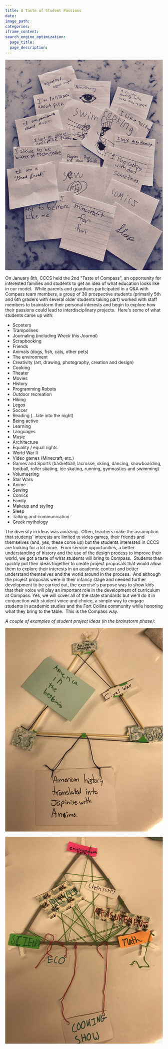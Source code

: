 ```yaml
---
title: A Taste of Student Passions
date:
image_path:
categories:
iframe_content:
search_engine_optimization:
  page_title:
  page_description:
---
```



![](/assets/images/versions/fullsizeoutput-5f0---x----2250-3000x---.jpeg)

On January 8th, CCCS held the 2nd "Taste of Compass", an opportunity for interested families and students to get an idea of what education looks like in our model.&nbsp; While parents and guardians participated in a Q&A with Compass team members, a group of 30 prospective students (primarily 5th and 6th graders with several older students taking part) worked with staff members to brainstorm their personal interests and begin to explore how their passions could lead to interdisciplinary projects.&nbsp; Here's some of what students came up with:

* Scooters
* Trampolines
* Journaling (including *Wreck this Journal*)
* Scrapbooking
* Friends
* Animals (dogs, fish, cats, other pets)
* The environment
* Creativity (art, drawing, photography, creation and design)
* Cooking
* Theater
* Movies
* History
* Programming Robots
* Outdoor recreation
* Hiking
* Legos
* Soccer
* Reading (...late into the night)
* Being active
* Learning
* Languages
* Music
* Architecture
* Equality / equal rights
* World War II
* Video games (Minecraft, etc.)
* Games and Sports (basketball, lacrosse, skiing, dancing, snowboarding, football, roller skating, ice skating, running, gymnastics and swimming)
* Volunteering&nbsp;
* Star Wars
* Anime
* Sewing
* Comics
* Family
* Makeup and styling
* Sleep
* Talking and communication
* Greek mythology

The diversity in ideas was amazing.&nbsp; Often, teachers make the assumption that students' interests are limited to video games, their friends and themselves (and, yes, these come up) but the students interested in CCCS are looking for a lot more.&nbsp; From service opportunities, a better understanding of history and the use of the design process to improve their world, we got a taste of what students will bring to Compass.&nbsp; Students then quickly put their ideas together to create project proposals that would allow them to explore their interests in an academic context and better understand themselves and the world around in the process.&nbsp; And although the project proposals were in their infancy stage and needed further development to be carried out, the exercise's purpose was to show kids that their voice will play an important role in the development of curriculum at Compass. Yes, we will cover all of the state standards but we'll do it in conjunction with student voice and choice, a simple way to engage students in academic studies and the Fort Collins community while honoring what they bring to the table.&nbsp; This is the Compass way.

*A couple of examples of student project ideas (in the brainstorm phase):*

![](/assets/images/versions/fullsizeoutput-5f2---x----2250-2899x---.jpeg)

![](/assets/images/versions/fullsizeoutput-5f3---x----2247-2948x---.jpeg)